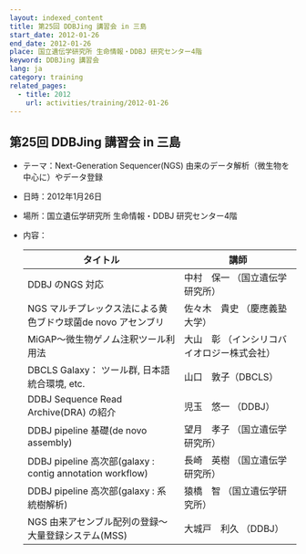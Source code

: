 ```yaml
---
layout: indexed_content
title: 第25回 DDBJing 講習会 in 三島
start_date: 2012-01-26
end_date: 2012-01-26
place: 国立遺伝学研究所 生命情報・DDBJ 研究センター4階
keyword: DDBJing 講習会
lang: ja
category: training
related_pages:
  - title: 2012
    url: activities/training/2012-01-26
---
```


## 第25回 DDBJing 講習会 in 三島 <a name="25"></a>

-   テーマ：Next-Generation Sequencer(NGS)
    由来のデータ解析（微生物を中心に）やデータ登録
-   日時：2012年1月26日
-   場所：国立遺伝学研究所 生命情報・DDBJ 研究センター4階
-   内容：

    | タイトル | 講師 |
    |----|----|
    | DDBJ のNGS 対応 | 中村　保一 （国立遺伝学研究所） |
    | NGS マルチプレックス法による黄色ブドウ球菌de novo アセンブリ | 佐々木　貴史 （慶應義塾大学） |
    | MiGAP～微生物ゲノム注釈ツール利用法 | 大山　彰 （インシリコバイオロジー株式会社） |
    | DBCLS Galaxy： ツール群, 日本語統合環境, etc. | 山口　敦子（DBCLS） |
    | DDBJ Sequence Read Archive(DRA) の紹介 | 児玉　悠一 （DDBJ）|
    | DDBJ pipeline 基礎(de novo assembly)  | 望月　孝子 （国立遺伝学研究所） |
    | DDBJ pipeline 高次部(galaxy : contig annotation workflow) | 長崎　英樹 （国立遺伝学研究所） |
    | DDBJ pipeline 高次部(galaxy : 系統樹解析) | 猿橋　智 （国立遺伝学研究所） |
    | NGS 由来アセンブル配列の登録～大量登録システム(MSS) | 大城戸　利久 （DDBJ） |